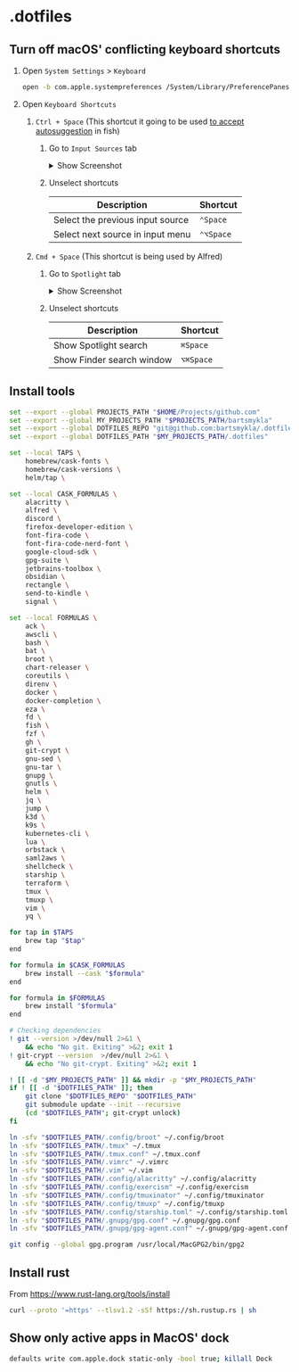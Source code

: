 # .dotfiles

## Turn off macOS' conflicting keyboard shortcuts

1. Open `System Settings` > `Keyboard`

   ```sh
   open -b com.apple.systempreferences /System/Library/PreferencePanes/Keyboard.prefPane
   ```

2. Open `Keyboard Shortcuts`

   1. `Ctrl + Space` (This shortcut it going to be used [to accept autosuggestion](https://github.com/bartsmykla/.dotfiles/blob/5a1fc97ea48b4e9419d602fe96752e8cc47b3855/.config/fish/functions/fish_user_key_bindings.fish#L4) in fish)

      1. Go to `Input Sources` tab

         <details>
             <summary>Show Screenshot</summary>
             <img src="https://github.com/bartsmykla/.dotfiles/assets/11655498/a8e5c5d0-80fb-47f1-a2cd-25b754c8edf4" alt="System Settings > Keybord > Keyboard Shortcuts > Input Sources" />
         </details>

      2. Unselect shortcuts
          
         | Description                      | Shortcut  |
         |----------------------------------|-----------|
         | Select the previous input source | `⌃Space`  |
         | Select next source in input menu | `⌃⌥Space` |

   2. `Cmd + Space` (This shortcut is being used by Alfred)

      1. Go to `Spotlight` tab

         <details>
             <summary>Show Screenshot</summary>
             <img src="https://github.com/bartsmykla/.dotfiles/assets/11655498/bfc0764d-f07a-48ee-aff2-365262bb6d8e" alt="System Settings > Keybord > Keyboard Shortcuts > Spotlight" />
         </details>

      2. Unselect shortcuts
          
         | Description               | Shortcut  |
         |---------------------------|-----------|
         | Show Spotlight search     | `⌘Space`  |
         | Show Finder search window | `⌥⌘Space` |

## Install tools

```sh
set --export --global PROJECTS_PATH "$HOME/Projects/github.com"
set --export --global MY_PROJECTS_PATH "$PROJECTS_PATH/bartsmykla"
set --export --global DOTFILES_REPO "git@github.com:bartsmykla/.dotfiles.git"
set --export --global DOTFILES_PATH "$MY_PROJECTS_PATH/.dotfiles"

set --local TAPS \
    homebrew/cask-fonts \
    homebrew/cask-versions \
    helm/tap \

set --local CASK_FORMULAS \
    alacritty \
    alfred \
    discord \
    firefox-developer-edition \
    font-fira-code \
    font-fira-code-nerd-font \
    google-cloud-sdk \
    gpg-suite \
    jetbrains-toolbox \
    obsidian \
    rectangle \
    send-to-kindle \
    signal \

set --local FORMULAS \
    ack \
    awscli \
    bash \
    bat \
    broot \
    chart-releaser \
    coreutils \
    direnv \
    docker \
    docker-completion \
    eza \
    fd \
    fish \
    fzf \
    gh \
    git-crypt \
    gnu-sed \
    gnu-tar \
    gnupg \
    gnutls \
    helm \
    jq \
    jump \
    k3d \
    k9s \
    kubernetes-cli \
    lua \
    orbstack \
    saml2aws \
    shellcheck \
    starship \
    terraform \
    tmux \
    tmuxp \
    vim \
    yq \

for tap in $TAPS
    brew tap "$tap"
end

for formula in $CASK_FORMULAS
    brew install --cask "$formula"
end

for formula in $FORMULAS
    brew install "$formula"
end

# Checking dependencies
! git --version >/dev/null 2>&1 \
    && echo "No git. Exiting" >&2; exit 1
! git-crypt --version  >/dev/null 2>&1 \
    && echo "No git-crypt. Exiting" >&2; exit 1

! [[ -d "$MY_PROJECTS_PATH" ]] && mkdir -p "$MY_PROJECTS_PATH"
if ! [[ -d "$DOTFILES_PATH" ]]; then
    git clone "$DOTFILES_REPO" "$DOTFILES_PATH"
    git submodule update --init --recursive
    (cd "$DOTFILES_PATH"; git-crypt unlock)
fi

ln -sfv "$DOTFILES_PATH/.config/broot" ~/.config/broot
ln -sfv "$DOTFILES_PATH/.tmux" ~/.tmux
ln -sfv "$DOTFILES_PATH/.tmux.conf" ~/.tmux.conf
ln -sfv "$DOTFILES_PATH/.vimrc" ~/.vimrc
ln -sfv "$DOTFILES_PATH/.vim" ~/.vim
ln -sfv "$DOTFILES_PATH/.config/alacritty" ~/.config/alacritty
ln -sfv "$DOTFILES_PATH/.config/exercism" ~/.config/exercism
ln -sfv "$DOTFILES_PATH/.config/tmuxinator" ~/.config/tmuxinator
ln -sfv "$DOTFILES_PATH/.config/tmuxp" ~/.config/tmuxp
ln -sfv "$DOTFILES_PATH/.config/starship.toml" ~/.config/starship.toml
ln -sfv "$DOTFILES_PATH/.gnupg/gpg.conf" ~/.gnupg/gpg.conf
ln -sfv "$DOTFILES_PATH/.gnupg/gpg-agent.conf" ~/.gnupg/gpg-agent.conf

git config --global gpg.program /usr/local/MacGPG2/bin/gpg2
```

## Install rust

From https://www.rust-lang.org/tools/install

```sh
curl --proto '=https' --tlsv1.2 -sSf https://sh.rustup.rs | sh
```

## Show only active apps in MacOS' dock

```sh
defaults write com.apple.dock static-only -bool true; killall Dock
```
